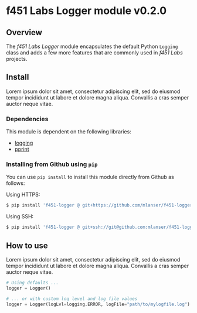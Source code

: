 # f451 Labs Logger module v0.2.0

## Overview

The *f451 Labs Logger* module encapsulates the default Python `Logging` class and adds a few more features that are commonly used in *f451 Labs* projects.

## Install

Lorem ipsum dolor sit amet, consectetur adipiscing elit, sed do eiusmod tempor incididunt ut labore et dolore magna aliqua. Convallis a cras semper auctor neque vitae.

### Dependencies

This module is dependent on the following libraries:

- [logging](https://docs.python.org/3/howto/logging.html)
- [pprint](https://docs.python.org/3/library/pprint.html)

### Installing from Github using `pip`

You can use `pip install` to install this module directly from Github as follows:

Using HTTPS:

```bash
$ pip install 'f451-logger @ git+https://github.com/mlanser/f451-logger.git'
```

Using SSH:

```bash
$ pip install 'f451-logger @ git+ssh://git@github.com:mlanser/f451-logger.git'
```

## How to use

Lorem ipsum dolor sit amet, consectetur adipiscing elit, sed do eiusmod tempor incididunt ut labore et dolore magna aliqua. Convallis a cras semper auctor neque vitae.

```Python
# Using defaults ...
logger = Logger()

# ... or with custom log level and log file values
logger = Logger(logLvl=logging.ERROR, logFile="path/to/mylogfile.log")
```
